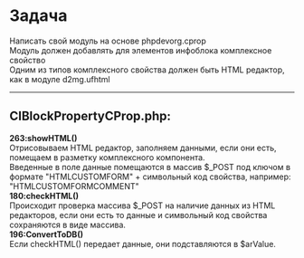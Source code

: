 # Задача
Написать свой модуль на основе phpdevorg.cprop  
Модуль должен добавлять для элементов инфоблока комплексное свойство  
Одним из типов комплексного свойства должен быть HTML редактор, как в модуле d2mg.ufhtml  <hr>
<h2>CIBlockPropertyCProp.php:</h2>
<b>263:showHTML()</b><br>
Отрисовываем HTML редактор, заполняем данными, если они есть, помещаем в разметку комплексного компонента.<br>
Введенные в поле данные помещаются в массив $_POST под ключом в формате "HTMLCUSTOMFORM" + символьный код свойства, например: "HTMLCUSTOMFORMCOMMENT"<br>
<b>180:checkHTML()</b><br>
Происходит проверка массива $_POST на наличие данных из HTML редакторов, если они есть то данные и символьный код свойства сохраняются в виде массива.<br>
<b>196:ConvertToDB()</b><br>
Если checkHTML() передает данные, они подставляются в $arValue.
